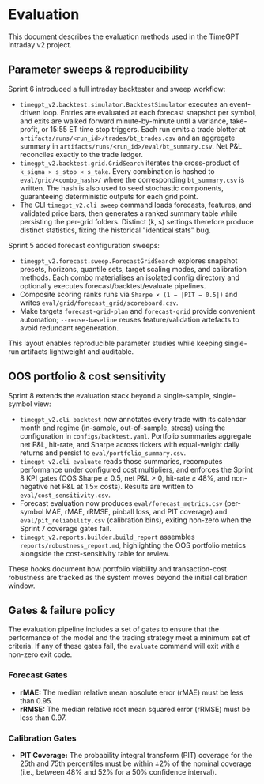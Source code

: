 # Evaluation

This document describes the evaluation methods used in the TimeGPT Intraday v2 project.

## Parameter sweeps & reproducibility

Sprint 6 introduced a full intraday backtester and sweep workflow:

- `timegpt_v2.backtest.simulator.BacktestSimulator` executes an event-driven loop. Entries are
  evaluated at each forecast snapshot per symbol, and exits are walked forward minute-by-minute
  until a variance, take-profit, or 15:55 ET time stop triggers. Each run emits a trade blotter at
  `artifacts/runs/<run_id>/trades/bt_trades.csv` and an aggregate summary in
  `artifacts/runs/<run_id>/eval/bt_summary.csv`. Net P&L reconciles exactly to the trade ledger.
- `timegpt_v2.backtest.grid.GridSearch` iterates the cross-product of
  `k_sigma × s_stop × s_take`. Every combination is hashed to `eval/grid/<combo_hash>/` where the
  corresponding `bt_summary.csv` is written. The hash is also used to seed stochastic components,
  guaranteeing deterministic outputs for each grid point.
- The CLI `timegpt_v2.cli sweep` command loads forecasts, features, and validated price bars, then
  generates a ranked summary table while persisting the per-grid folders. Distinct (k, s) settings
  therefore produce distinct statistics, fixing the historical "identical stats" bug.

Sprint 5 added forecast configuration sweeps:

- `timegpt_v2.forecast.sweep.ForecastGridSearch` explores snapshot presets, horizons, quantile sets,
  target scaling modes, and calibration methods. Each combo materialises an isolated config directory
  and optionally executes forecast/backtest/evaluate pipelines.
- Composite scoring ranks runs via `Sharpe × (1 − |PIT − 0.5|)` and writes `eval/grid/forecast_grid/scoreboard.csv`.
- Make targets `forecast-grid-plan` and `forecast-grid` provide convenient automation; `--reuse-baseline`
  reuses feature/validation artefacts to avoid redundant regeneration.

This layout enables reproducible parameter studies while keeping single-run artifacts lightweight
and auditable.

## OOS portfolio & cost sensitivity

Sprint 8 extends the evaluation stack beyond a single-sample, single-symbol view:

- `timegpt_v2.cli backtest` now annotates every trade with its calendar month and regime
  (in-sample, out-of-sample, stress) using the configuration in `configs/backtest.yaml`. Portfolio
  summaries aggregate net P&L, hit-rate, and Sharpe across tickers with equal-weight daily returns
  and persist to `eval/portfolio_summary.csv`.
- `timegpt_v2.cli evaluate` reads those summaries, recomputes performance under configured cost
  multipliers, and enforces the Sprint 8 KPI gates (OOS Sharpe ≥ 0.5, net P&L > 0, hit-rate ≥ 48%,
  and non-negative net P&L at 1.5× costs). Results are written to `eval/cost_sensitivity.csv`.
- Forecast evaluation now produces `eval/forecast_metrics.csv` (per-symbol MAE, rMAE, rRMSE,
  pinball loss, and PIT coverage) and `eval/pit_reliability.csv` (calibration bins), exiting
  non-zero when the Sprint 7 coverage gates fail.
- `timegpt_v2.reports.builder.build_report` assembles `reports/robustness_report.md`, highlighting
  the OOS portfolio metrics alongside the cost-sensitivity table for review.

These hooks document how portfolio viability and transaction-cost robustness are tracked as the
system moves beyond the initial calibration window.

## Gates & failure policy

The evaluation pipeline includes a set of gates to ensure that the performance of the model and the trading strategy meet a minimum set of criteria. If any of these gates fail, the `evaluate` command will exit with a non-zero exit code.

### Forecast Gates

*   **rMAE:** The median relative mean absolute error (rMAE) must be less than 0.95.
*   **rRMSE:** The median relative root mean squared error (rRMSE) must be less than 0.97.

### Calibration Gates

*   **PIT Coverage:** The probability integral transform (PIT) coverage for the 25th and 75th percentiles must be within ±2% of the nominal coverage (i.e., between 48% and 52% for a 50% confidence interval).
